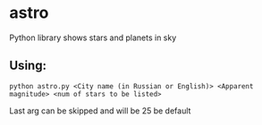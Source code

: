 # astro
Python library shows stars and planets in sky

## Using:
```python astro.py <City name (in Russian or English)> <Apparent magnitude> <num of stars to be listed>```

Last arg can be skipped and will be 25 be default
